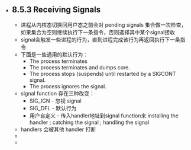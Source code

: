 - ## 8.5.3 Receiving Signals  
	- 进程从内核态切换回用户态之前会对 pending signals 集合做一次检查，如果集合为空则继续执行下一条指令，否则选择其中某个signal接收  
	- signal会触发一些进程的行为，直到进程完成该行为再返回执行下一条指令  
	- 下面是一些通用的默认行为：  
		- The process terminates  
		- The process terminates and dumps core.  
		- The process stops (suspends) until restarted by a SIGCONT signal.  
		- The process ignores the signal.  
	- signal function 存在三种改变：  
		- SIG_IGN - 忽视 signal  
		- SIG_DFL - 默认行为  
		- 用户自定义 - 传入handler地址到signal function来 installing the handler ; catching the signal ; handling the signal  
	- handlers 会被其他 handler 打断  
	-  
	-  